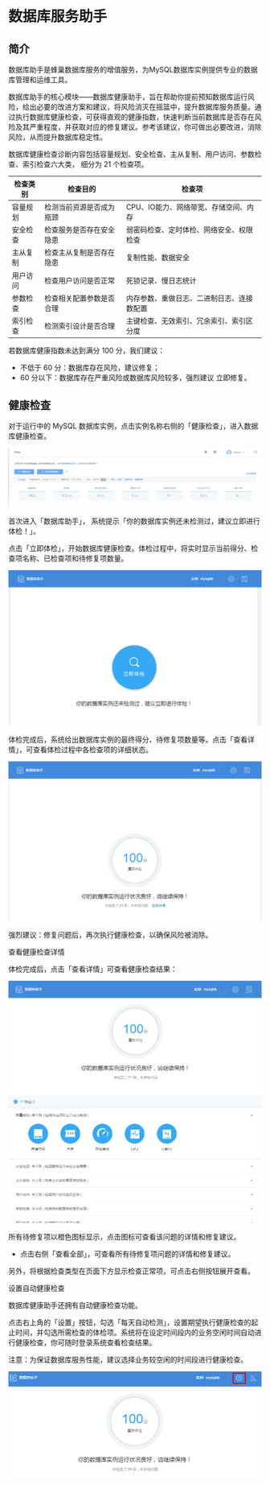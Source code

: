 # 数据库服务助手
## 简介

数据库助手是蜂巢数据库服务的增值服务，为MySQL数据库实例提供专业的数据库管理和运维工具。

数据库助手的核心模块——数据库健康助手，旨在帮助你提前预知数据库运行风险，给出必要的改进方案和建议，将风险消灭在摇篮中，提升数据库服务质量。通过执行数据库健康检查，可获得直观的健康指数，快速判断当前数据库是否存在风险及其严重程度，并获取对应的修复建议。参考该建议，你可做出必要改进，消除风险，从而提升数据库稳定性。

数据库健康检查诊断内容包括容量规划、安全检查、主从复制、用户访问、参数检查、索引检查六大类， 细分为 21 个检查项。

|检查类别|	检查目的|	检查项|
|--------|----------|---------|
|容量规划|	检测当前资源是否成为瓶颈|	CPU、IO能力、网络带宽、存储空间、内存|
|安全检查|	检查服务是否存在安全隐患|	弱密码检查、定时体检、网络安全、权限检查|
|主从复制|	检查主从复制是否存在隐患|	复制性能、数据安全|
|用户访问|	检查用户访问是否正常|	死锁记录、慢日志统计|
|参数检查|	检查相关配置参数是否合理|	内存参数、重做日志、二进制日志、连接数配置|
|索引检查|	检测索引设计是否合理	|主键检查、无效索引、冗余索引、索引区分度|

若数据库健康指数未达到满分 100 分，我们建议：

* 不低于 60 分：数据库存在风险，建议修复；
* 60 分以下：数据库存在严重风险或数据库风险较多，强烈建议 立即修复。

## 健康检查

对于运行中的 MySQL 数据库实例，点击实例名称右侧的「健康检查」，进入数据库健康检查。

![](../image/RDS-健康检查.png)

首次进入「数据库助手」， 系统提示「你的数据库实例还未检测过，建议立即进行体检！」。

点击「立即体检」，开始数据库健康检查。体检过程中，将实时显示当前得分、检查项名称、已检查项和待修复项数量。

![](../image/RDS-立即体检.png)

体检完成后，系统给出数据库实例的最终得分、待修复项数量等。点击「查看详情」，可查看体检过程中各检查项的详细状态。

![](../image/RDS-检查结果.png)

强烈建议：修复问题后，再次执行健康检查，以确保风险被消除。


查看健康检查详情

体检完成后，点击「查看详情」可查看健康检查结果：

![](../image/RDS-检查详情.png)

所有待修复项以橙色图标显示，点击图标可查看该问题的详情和修复建议。

* 点击右侧「查看全部」，可查看所有待修复项问题的详情和修复建议。
 
另外，将根据检查类型在页面下方显示检查正常项，可点击右侧按钮展开查看。

设置自动健康检查

数据库健康助手还拥有自动健康检查功能。

点击右上角的「设置」按钮，勾选「每天自动检测」，设置期望执行健康检查的起止时间，并勾选所需检查的体检项。系统将在设定时间段内的业务空闲时间自动进行健康检查，你可随时登录系统查看检查结果。

注意：为保证数据库服务性能，建议选择业务较空闲的时间段进行健康检查。

![](../image/RDS-自动检查.png)